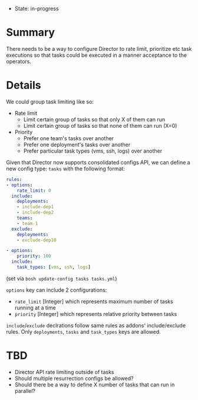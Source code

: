 - State: in-progress

# Summary

There needs to be a way to configure Director to rate limit, prioritize etc task executions so that tasks could be executed in a manner acceptance to the operators.

# Details

We could group task limiting like so:

- Rate limit
  - Limit certain group of tasks so that only X of them can run
  - Limit certain group of tasks so that none of them can run (X=0)
- Priority
  - Prefer one team's tasks over another
  - Prefer one deployment's tasks over another
  - Prefer particular task types (vms, ssh, logs) over another

Given that Director now supports consolidated configs API, we can define a new config type: `tasks` with the following format:

```yaml
rules:
- options:
    rate_limit: 0
  include:
    deployments:
    - include-dep1
    - include-dep2
    teams:
    - team-1
  exclude:
    deployments:
    - exclude-dep10

- options:
    priority: 100
  include:
    task_types: [vms, ssh, logs]
```

(set via `bosh update-config tasks tasks.yml`)

`options` key can include 2 configurations:

- `rate_limit` [Integer] which represents maximum number of tasks running at a time
- `priority` [Integer] which represents relative priority between tasks

`include`/`exclude` declrations follow same rules as addons' include/exclude rules. Only `deployments`, `tasks` and `task_types` keys are allowed.

# TBD

- Director API rate limiting outside of tasks
- Should multiple resurrection configs be allowed?
- Should there be a way to define X number of tasks that can run in parallel?
